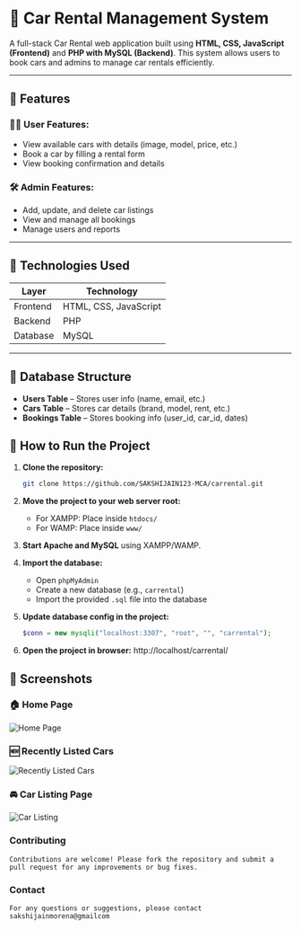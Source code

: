 # 🚗 Car Rental Management System

A full-stack Car Rental web application built using **HTML, CSS, JavaScript (Frontend)** and **PHP with MySQL (Backend)**. This system allows users to book cars and admins to manage car rentals efficiently.

---

## 🔧 Features

### 🧑‍💻 User Features:
- View available cars with details (image, model, price, etc.)
- Book a car by filling a rental form
- View booking confirmation and details

### 🛠️ Admin Features:
- Add, update, and delete car listings
- View and manage all bookings
- Manage users and reports

---

## 🧰 Technologies Used

| Layer       | Technology       |
|-------------|------------------|
| Frontend    | HTML, CSS, JavaScript |
| Backend     | PHP              |
| Database    | MySQL            |

---

## 💾 Database Structure

- **Users Table** – Stores user info (name, email, etc.)
- **Cars Table** – Stores car details (brand, model, rent, etc.)
- **Bookings Table** – Stores booking info (user_id, car_id, dates)

## 🚀 How to Run the Project

1. **Clone the repository:**
   ```bash
   git clone https://github.com/SAKSHIJAIN123-MCA/carrental.git

2. **Move the project to your web server root:**
   - For XAMPP: Place inside `htdocs/`
   - For WAMP: Place inside `www/`

3. **Start Apache and MySQL** using XAMPP/WAMP.

4. **Import the database:**
   - Open `phpMyAdmin`
   - Create a new database (e.g., `carrental`)
   - Import the provided `.sql` file into the database

5. **Update database config in the project:**
   ```php
   $conn = new mysqli("localhost:3307", "root", "", "carrental");
   
6. **Open the project in browser:**
    http://localhost/carrental/
## 📸 Screenshots

### 🏠 Home Page
![Home Page](https://github.com/SAKSHIJAIN123-MCA/carrental/blob/main/assets/images/Home%20Page.png?raw=true)

### 🆕 Recently Listed Cars
![Recently Listed Cars](https://github.com/SAKSHIJAIN123-MCA/carrental/blob/main/assets/images/Recently%20listed%20cars.png?raw=true)

### 🚘 Car Listing Page
![Car Listing](https://github.com/SAKSHIJAIN123-MCA/carrental/blob/main/assets/images/CAR%20LISTING.png?raw=true)

### Contributing
    Contributions are welcome! Please fork the repository and submit a pull request for any improvements or bug fixes.

### Contact
    For any questions or suggestions, please contact sakshijainmorena@gmailcom


    









   

